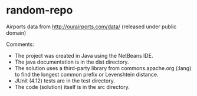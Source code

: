 # random-repo

Airports data from http://ourairports.com/data/ (released under public domain)


Comments:
- The project was created in Java using the NetBeans IDE.
- The java documentation is in the dist directory.
- The solution uses a third-party library from commons.apache.org (:lang) to find the longest common prefix or Levenshtein distance. 
- JUnit (4.12) tests are in the test directory.
- The code (solution) itself is in the src directory.
